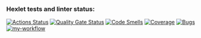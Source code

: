 ### Hexlet tests and linter status:
[![Actions Status](https://github.com/liadiann/java-project-78/actions/workflows/hexlet-check.yml/badge.svg)](https://github.com/liadiann/java-project-78/actions)
[![Quality Gate Status](https://sonarcloud.io/api/project_badges/measure?project=liadiann_java-project-78&metric=alert_status)](https://sonarcloud.io/summary/new_code?id=liadiann_java-project-78)
[![Code Smells](https://sonarcloud.io/api/project_badges/measure?project=liadiann_java-project-78&metric=code_smells)](https://sonarcloud.io/summary/new_code?id=liadiann_java-project-78)
[![Coverage](https://sonarcloud.io/api/project_badges/measure?project=liadiann_java-project-78&metric=coverage)](https://sonarcloud.io/summary/new_code?id=liadiann_java-project-78)
[![Bugs](https://sonarcloud.io/api/project_badges/measure?project=liadiann_java-project-78&metric=bugs)](https://sonarcloud.io/summary/new_code?id=liadiann_java-project-78)
[![my-workflow](https://github.com/liadiann/java-project-78/actions/workflows/my-workflow.yml/badge.svg)](https://github.com/liadiann/java-project-78/actions/workflows/my-workflow.yml)
